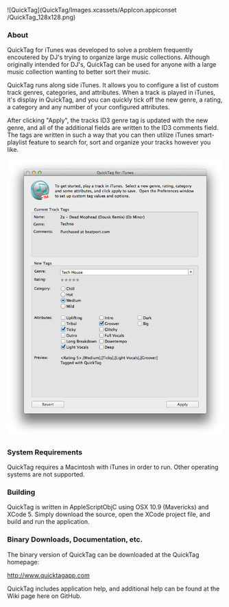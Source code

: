 ![QuickTag](QuickTag/Images.xcassets/AppIcon.appiconset /QuickTag_128x128.png)

### About
QuickTag for iTunes was developed to solve a problem frequently encoutered by DJ's trying to organize large music collections.  Although originally intended for DJ's, QuickTag can be used for anyone with a large music collection wanting to better sort their music.

QuickTag runs along side iTunes.  It allows you to configure a list of custom track genres, categories, and attributes.  When a track is played in iTunes, it's display in QuickTag, and you can quickly tick off the new genre, a rating, a category and any number of your configured attributes.  

After clicking "Apply", the tracks ID3 genre tag is updated with the new genre, and all of the additional fields are written to the ID3 comments field.  The tags are written in such a way that you can then utilize iTunes smart-playlist feature to search for, sort and organize your tracks however you like.

![Alt text](/Images/mainwindow_full.png "QuickTag Main Window")

### System Requirements
QuickTag requires a Macintosh with iTunes in order to run.  Other operating systems are not supported.

### Building
QuickTag is written in AppleScriptObjC using OSX 10.9 (Mavericks) and XCode 5. Simply download the source, open the XCode project file, and build and run the application.

### Binary Downloads, Documentation, etc.
The binary version of QuickTag can be downloaded at the QuickTag homepage:

http://www.quicktagapp.com

QuickTag includes application help, and additional help can be found at the Wiki page here on GitHub.
